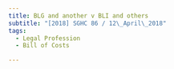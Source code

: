 ```yaml
---
title: BLG and another v BLI and others 
subtitle: "[2018] SGHC 86 / 12\_April\_2018"
tags:
  - Legal Profession
  - Bill of Costs

---
```


